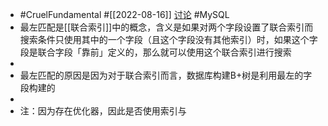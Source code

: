 - #CruelFundamental #[[2022-08-16]] [讨论](https://github.com/CYZH1307/CruelFundamental/tree/main/homework/202208/16) #MySQL
- 最左匹配是[[联合索引]]中的概念，含义是如果对两个字段设置了联合索引而搜索条件只使用其中的一个字段（且这个字段没有其他索引）时，如果这个字段是联合字段「靠前」定义的，那么就可以使用这个联合索引进行搜索
-
- 最左匹配的原因是因为对于联合索引而言，数据库构建B+树是利用最左的字段构建的
-
- 注：因为存在优化器，因此是否使用索引与
